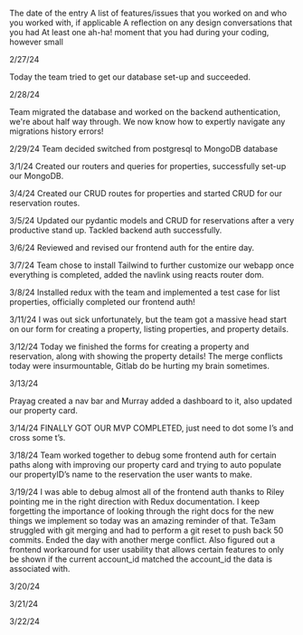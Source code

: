 The date of the entry
A list of features/issues that you worked on and who you worked with, if applicable
A reflection on any design conversations that you had
At least one ah-ha! moment that you had during your coding, however small

2/27/24

Today the team tried to get our database set-up and succeeded.

2/28/24

Team migrated the database and worked on the backend authentication, we're about half way through. We now know how to expertly navigate any migrations history errors!

2/29/24
Team decided switched from postgresql to MongoDB database

3/1/24
Created our routers and queries for properties, successfully set-up our MongoDB.

3/4/24
Created our CRUD routes for properties and started CRUD for our reservation routes.

3/5/24
Updated our pydantic models and CRUD for reservations after a very productive stand up. Tackled backend auth successfully.

3/6/24
Reviewed and revised our frontend auth for the entire day.

3/7/24
Team chose to install Tailwind to further customize our webapp once everything is completed, added the navlink using reacts router dom.

3/8/24
Installed redux with the team and implemented a test case for list properties, officially completed our frontend auth!

3/11/24
I was out sick unfortunately, but the team got a massive head start on our form for creating a property, listing properties, and property details.

3/12/24
Today we finished the forms for creating a property and reservation, along with showing the property details! The merge conflicts today were insurmountable, Gitlab do be hurting my brain sometimes.


3/13/24

Prayag created a nav bar and Murray added a dashboard to it, also updated our property card.


3/14/24
FINALLY GOT OUR MVP COMPLETED, just need to dot some I’s and cross some t’s.


3/18/24
Team worked together to debug some frontend auth for certain paths along with improving our property card and trying to auto populate our propertyID’s name to the reservation the user wants to make.

3/19/24
I was able to debug almost all of the frontend auth thanks to Riley pointing me in the right direction with Redux documentation.
I keep forgetting the importance of looking through the right docs for the new things we implement so today was an amazing reminder of that. Te3am struggled with git merging and had to perform a git reset to push back 50 commits. Ended the day with another merge conflict. Also figured out a frontend workaround for user usability that allows certain features to only be shown if the current account_id matched the account_id the data is associated with. 

3/20/24

3/21/24

3/22/24